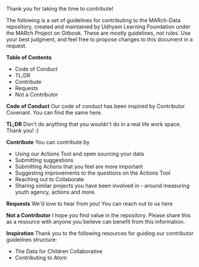 Thank you for taking the time to contribute!

The following is a set of guidelines for contributing to the MARch-Data repository, created and maintained by Udhyam Learning Foundation under the MARch Project on Gitbook. These are mostly guidelines, not rules. Use your best judgment, and feel free to propose changes to this document in a request.

**Table of Contents**
- Code of Conduct
- TL;DR
- Contribute
- Requests
- Not a Contributor

**Code of Conduct**
Our code of conduct has been inspired by Contributor Covenant. You can find the same here.

**TL;DR**
Don't do anything that you wouldn't do in a real life work space. Thank you! :)

**Contribute**
You can contribute by 
- Using our Actions Tool and open sourcing your data
- Submitting suggestions
- Submitting Actions that you feel are more important
- Suggesting improvements to the questions on the Actions Tool
- Reaching out to Collaborate
- Sharing similar projects you have been involved in - around measuring youth agency, actions and more.

**Requests**
We'd love to hear from you! You can reach out to us here

**Not a Contributor**
I hope you find value in the repository. Please share this as a resource with anyone you believe can benefit from this information.

**Inspiration**
Thank you to the following resources for guiding our contributor guidelines structure:
- The Data for Children Collaborative
- Contributing to Atom
